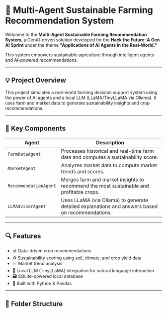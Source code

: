 # 🌱 Multi-Agent Sustainable Farming Recommendation System

Welcome to the **Multi-Agent Sustainable Farming Recommendation System**, a GenAI-driven solution developed for the **Hack the Future: A Gen AI Sprint** under the theme **"Applications of AI Agents in the Real-World."**

This system empowers sustainable agriculture through intelligent agents and AI-powered recommendations.

---

## 💡 Project Overview

This project simulates a real-world farming decision support system using the power of AI agents and a local LLM (LLaMA/TinyLLaMA via Ollama). It uses farm and market data to generate sustainability insights and crop recommendations.

---

## 🧠 Key Components

| Agent                  | Description |
|------------------------|-------------|
| `FarmDataAgent`        | Processes historical and real-time farm data and computes a sustainability score. |
| `MarketAgent`          | Analyzes market data to compute market trends and scores. |
| `RecommendationAgent`  | Merges farm and market insights to recommend the most sustainable and profitable crops. |
| `LLMAdvisorAgent`      | Uses LLaMA (via Ollama) to generate detailed explanations and answers based on recommendations. |

---

## 🔍 Features

- 📊 Data-driven crop recommendations
- ♻️ Sustainability scoring using soil, climate, and crop yield data
- 📈 Market trend analysis
- 🤖 Local LLM (TinyLLaMA) integration for natural language interaction
- 🗃️ SQLite-powered local database
- 🐍 Built with Python & Pandas

---

## 📂 Folder Structure

